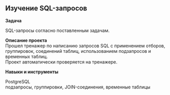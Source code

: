 
## Изучение SQL-запросов

**Задача**  

SQL-запросы согласно поставленным задачам.  

**Описание проекта**   
Прошел тренажер по написанию запросов SQL c применением отборов, группировок, соединений таблиц, использованием подзапросов и временных таблиц.      
Проект автоматически проверяется на тренажере. 

**Навыки и инструменты**  

PostgreSQL  
подзапросы, группировки, JOIN-соединения, временные таблицы
